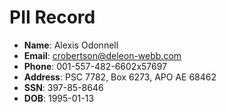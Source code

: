 # PII Record
- **Name**: Alexis Odonnell
- **Email**: crobertson@deleon-webb.com
- **Phone**: 001-557-482-6602x57697
- **Address**: PSC 7782, Box 6273, APO AE 68462
- **SSN**: 397-85-8646
- **DOB**: 1995-01-13
